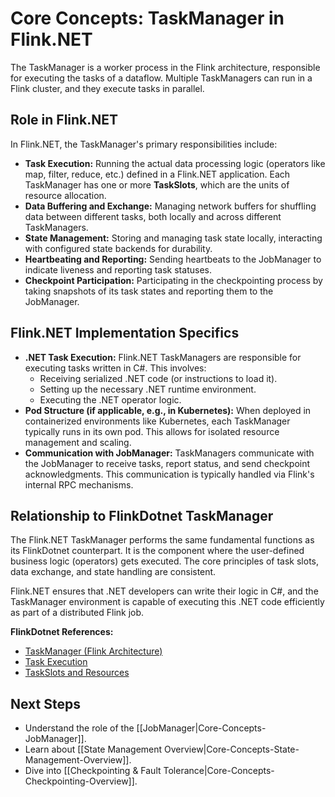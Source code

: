 # Core Concepts: TaskManager in Flink.NET

The TaskManager is a worker process in the Flink architecture, responsible for executing the tasks of a dataflow. Multiple TaskManagers can run in a Flink cluster, and they execute tasks in parallel.

## Role in Flink.NET

In Flink.NET, the TaskManager's primary responsibilities include:

*   **Task Execution:** Running the actual data processing logic (operators like map, filter, reduce, etc.) defined in a Flink.NET application. Each TaskManager has one or more **TaskSlots**, which are the units of resource allocation.
*   **Data Buffering and Exchange:** Managing network buffers for shuffling data between different tasks, both locally and across different TaskManagers.
*   **State Management:** Storing and managing task state locally, interacting with configured state backends for durability.
*   **Heartbeating and Reporting:** Sending heartbeats to the JobManager to indicate liveness and reporting task statuses.
*   **Checkpoint Participation:** Participating in the checkpointing process by taking snapshots of its task states and reporting them to the JobManager.

## Flink.NET Implementation Specifics

*   **.NET Task Execution:** Flink.NET TaskManagers are responsible for executing tasks written in C#. This involves:
    *   Receiving serialized .NET code (or instructions to load it).
    *   Setting up the necessary .NET runtime environment.
    *   Executing the .NET operator logic.
*   **Pod Structure (if applicable, e.g., in Kubernetes):** When deployed in containerized environments like Kubernetes, each TaskManager typically runs in its own pod. This allows for isolated resource management and scaling.
*   **Communication with JobManager:** TaskManagers communicate with the JobManager to receive tasks, report status, and send checkpoint acknowledgments. This communication is typically handled via Flink's internal RPC mechanisms.

## Relationship to FlinkDotnet TaskManager

The Flink.NET TaskManager performs the same fundamental functions as its FlinkDotnet counterpart. It is the component where the user-defined business logic (operators) gets executed. The core principles of task slots, data exchange, and state handling are consistent.

Flink.NET ensures that .NET developers can write their logic in C#, and the TaskManager environment is capable of executing this .NET code efficiently as part of a distributed Flink job.

**FlinkDotnet References:**

*   [TaskManager (Flink Architecture)](https://nightlies.apache.org/flink/flink-docs-stable/docs/concepts/flink_architecture/#taskmanager)
*   [Task Execution](https://nightlies.apache.org/flink/flink-docs-stable/docs/internals/task_execution/)
*   [TaskSlots and Resources](https://nightlies.apache.org/flink/flink-docs-stable/docs/concepts/flink_architecture/#task-slots-and-resources)

## Next Steps

*   Understand the role of the [[JobManager|Core-Concepts-JobManager]].
*   Learn about [[State Management Overview|Core-Concepts-State-Management-Overview]].
*   Dive into [[Checkpointing & Fault Tolerance|Core-Concepts-Checkpointing-Overview]].
